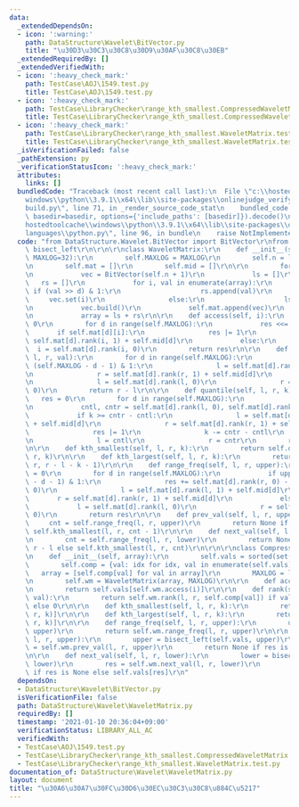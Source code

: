 ```yaml
---
data:
  _extendedDependsOn:
  - icon: ':warning:'
    path: DataStructure\Wavelet\BitVector.py
    title: "\u30D3\u30C3\u30C8\u30D9\u30AF\u30C8\u30EB"
  _extendedRequiredBy: []
  _extendedVerifiedWith:
  - icon: ':heavy_check_mark:'
    path: TestCase\AOJ\1549.test.py
    title: TestCase\AOJ\1549.test.py
  - icon: ':heavy_check_mark:'
    path: TestCase\LibraryChecker\range_kth_smallest.CompressedWaveletMatrix.test.py
    title: TestCase\LibraryChecker\range_kth_smallest.CompressedWaveletMatrix.test.py
  - icon: ':heavy_check_mark:'
    path: TestCase\LibraryChecker\range_kth_smallest.WaveletMatrix.test.py
    title: TestCase\LibraryChecker\range_kth_smallest.WaveletMatrix.test.py
  _isVerificationFailed: false
  _pathExtension: py
  _verificationStatusIcon: ':heavy_check_mark:'
  attributes:
    links: []
  bundledCode: "Traceback (most recent call last):\n  File \"c:\\hostedtoolcache\\\
    windows\\python\\3.9.1\\x64\\lib\\site-packages\\onlinejudge_verify\\documentation\\\
    build.py\", line 71, in _render_source_code_stat\n    bundled_code = language.bundle(stat.path,\
    \ basedir=basedir, options={'include_paths': [basedir]}).decode()\n  File \"c:\\\
    hostedtoolcache\\windows\\python\\3.9.1\\x64\\lib\\site-packages\\onlinejudge_verify\\\
    languages\\python.py\", line 96, in bundle\n    raise NotImplementedError\nNotImplementedError\n"
  code: "from DataStructure.Wavelet.BitVector import BitVector\r\nfrom bisect import\
    \ bisect_left\r\n\r\n\r\nclass WaveletMatrix:\r\n    def __init__(self, array,\
    \ MAXLOG=32):\r\n        self.MAXLOG = MAXLOG\r\n        self.n = len(array)\r\
    \n        self.mat = []\r\n        self.mid = []\r\n\r\n        for d in reversed(range(self.MAXLOG)):\r\
    \n            vec = BitVector(self.n + 1)\r\n            ls = []\r\n         \
    \   rs = []\r\n            for i, val in enumerate(array):\r\n               \
    \ if (val >> d) & 1:\r\n                    rs.append(val)\r\n               \
    \     vec.set(i)\r\n                else:\r\n                    ls.append(val)\r\
    \n            vec.build()\r\n            self.mat.append(vec)\r\n            self.mid.append(len(ls))\r\
    \n            array = ls + rs\r\n\r\n    def access(self, i):\r\n        res =\
    \ 0\r\n        for d in range(self.MAXLOG):\r\n            res <<= 1\r\n     \
    \       if self.mat[d][i]:\r\n                res |= 1\r\n                i =\
    \ self.mat[d].rank(i, 1) + self.mid[d]\r\n            else:\r\n              \
    \  i = self.mat[d].rank(i, 0)\r\n        return res\r\n\r\n    def rank(self,\
    \ l, r, val):\r\n        for d in range(self.MAXLOG):\r\n            if val >>\
    \ (self.MAXLOG - d - 1) & 1:\r\n                l = self.mat[d].rank(l, 1) + self.mid[d]\r\
    \n                r = self.mat[d].rank(r, 1) + self.mid[d]\r\n            else:\r\
    \n                l = self.mat[d].rank(l, 0)\r\n                r = self.mat[d].rank(r,\
    \ 0)\r\n        return r - l\r\n\r\n    def quantile(self, l, r, k):\r\n     \
    \   res = 0\r\n        for d in range(self.MAXLOG):\r\n            res <<= 1\r\
    \n            cntl, cntr = self.mat[d].rank(l, 0), self.mat[d].rank(r, 0)\r\n\
    \            if k >= cntr - cntl:\r\n                l = self.mat[d].rank(l, 1)\
    \ + self.mid[d]\r\n                r = self.mat[d].rank(r, 1) + self.mid[d]\r\n\
    \                res |= 1\r\n                k -= cntr - cntl\r\n            else:\r\
    \n                l = cntl\r\n                r = cntr\r\n        return res\r\
    \n\r\n    def kth_smallest(self, l, r, k):\r\n        return self.quantile(l,\
    \ r, k)\r\n\r\n    def kth_largest(self, l, r, k):\r\n        return self.quantile(l,\
    \ r, r - l - k - 1)\r\n\r\n    def range_freq(self, l, r, upper):\r\n        res\
    \ = 0\r\n        for d in range(self.MAXLOG):\r\n            if upper >> (self.MAXLOG\
    \ - d - 1) & 1:\r\n                res += self.mat[d].rank(r, 0) - self.mat[d].rank(l,\
    \ 0)\r\n                l = self.mat[d].rank(l, 1) + self.mid[d]\r\n         \
    \       r = self.mat[d].rank(r, 1) + self.mid[d]\r\n            else:\r\n    \
    \            l = self.mat[d].rank(l, 0)\r\n                r = self.mat[d].rank(r,\
    \ 0)\r\n        return res\r\n\r\n    def prev_val(self, l, r, upper):\r\n   \
    \     cnt = self.range_freq(l, r, upper)\r\n        return None if cnt == 0 else\
    \ self.kth_smallest(l, r, cnt - 1)\r\n\r\n    def next_val(self, l, r, lower):\r\
    \n        cnt = self.range_freq(l, r, lower)\r\n        return None if cnt ==\
    \ r - l else self.kth_smallest(l, r, cnt)\r\n\r\n\r\nclass CompressedWaveletMatrix:\r\
    \n    def __init__(self, array):\r\n        self.vals = sorted(set(array))\r\n\
    \        self.comp = {val: idx for idx, val in enumerate(self.vals)}\r\n     \
    \   array = [self.comp[val] for val in array]\r\n        MAXLOG = len(self.vals).bit_length()\r\
    \n        self.wm = WaveletMatrix(array, MAXLOG)\r\n\r\n    def access(self, i):\r\
    \n        return self.vals[self.wm.access(i)]\r\n\r\n    def rank(self, l, r,\
    \ val):\r\n        return self.wm.rank(l, r, self.comp[val]) if val in self.comp\
    \ else 0\r\n\r\n    def kth_smallest(self, l, r, k):\r\n        return self.vals[self.wm.kth_smallest(l,\
    \ r, k)]\r\n\r\n    def kth_largest(self, l, r, k):\r\n        return self.vals[self.wm.kth_largest(l,\
    \ r, k)]\r\n\r\n    def range_freq(self, l, r, upper):\r\n        upper = bisect_left(self.vals,\
    \ upper)\r\n        return self.wm.range_freq(l, r, upper)\r\n\r\n    def prev_val(self,\
    \ l, r, upper):\r\n        upper = bisect_left(self.vals, upper)\r\n        res\
    \ = self.wm.prev_val(l, r, upper)\r\n        return None if res is None else self.vals[res]\r\
    \n\r\n    def next_val(self, l, r, lower):\r\n        lower = bisect_left(self.vals,\
    \ lower)\r\n        res = self.wm.next_val(l, r, lower)\r\n        return None\
    \ if res is None else self.vals[res]\r\n"
  dependsOn:
  - DataStructure\Wavelet\BitVector.py
  isVerificationFile: false
  path: DataStructure\Wavelet\WaveletMatrix.py
  requiredBy: []
  timestamp: '2021-01-10 20:36:04+09:00'
  verificationStatus: LIBRARY_ALL_AC
  verifiedWith:
  - TestCase\AOJ\1549.test.py
  - TestCase\LibraryChecker\range_kth_smallest.CompressedWaveletMatrix.test.py
  - TestCase\LibraryChecker\range_kth_smallest.WaveletMatrix.test.py
documentation_of: DataStructure\Wavelet\WaveletMatrix.py
layout: document
title: "\u30A6\u30A7\u30FC\u30D6\u30EC\u30C3\u30C8\u884C\u5217"
---
```

